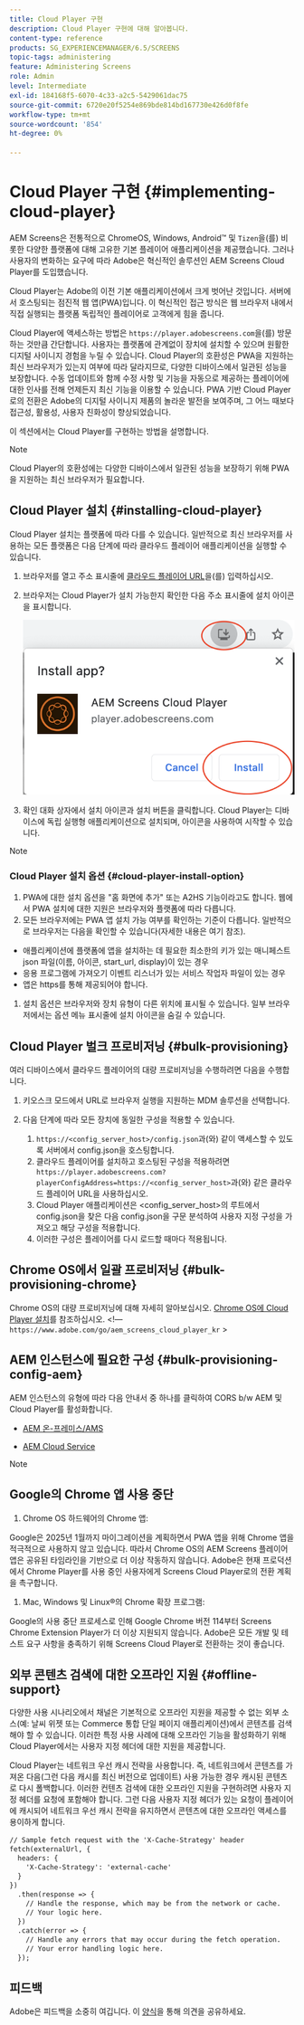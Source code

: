 ```yaml
---
title: Cloud Player 구현
description: Cloud Player 구현에 대해 알아봅니다.
content-type: reference
products: SG_EXPERIENCEMANAGER/6.5/SCREENS
topic-tags: administering
feature: Administering Screens
role: Admin
level: Intermediate
exl-id: 184168f5-6070-4c33-a2c5-5429061dac75
source-git-commit: 6720e20f5254e869bde814bd167730e426d0f8fe
workflow-type: tm+mt
source-wordcount: '854'
ht-degree: 0%

---
```


# Cloud Player 구현 {#implementing-cloud-player}

AEM Screens은 전통적으로 ChromeOS, Windows, Android™ 및 `Tizen`을(를) 비롯한 다양한 플랫폼에 대해 고유한 기본 플레이어 애플리케이션을 제공했습니다. 그러나 사용자의 변화하는 요구에 따라 Adobe은 혁신적인 솔루션인 AEM Screens Cloud Player를 도입했습니다.

Cloud Player는 Adobe의 이전 기본 애플리케이션에서 크게 벗어난 것입니다. 서버에서 호스팅되는 점진적 웹 앱(PWA)입니다. 이 혁신적인 접근 방식은 웹 브라우저 내에서 직접 실행되는 플랫폼 독립적인 플레이어로 고객에게 힘을 줍니다.

Cloud Player에 액세스하는 방법은 `https://player.adobescreens.com`을(를) 방문하는 것만큼 간단합니다. 사용자는 플랫폼에 관계없이 장치에 설치할 수 있으며 원활한 디지털 사이니지 경험을 누릴 수 있습니다. Cloud Player의 호환성은 PWA을 지원하는 최신 브라우저가 있는지 여부에 따라 달라지므로, 다양한 디바이스에서 일관된 성능을 보장합니다. 수동 업데이트와 함께 수정 사항 및 기능을 자동으로 제공하는 플레이어에 대한 인사를 전해 언제든지 최신 기능을 이용할 수 있습니다. PWA 기반 Cloud Player로의 전환은 Adobe의 디지털 사이니지 제품의 놀라운 발전을 보여주며, 그 어느 때보다 접근성, 활용성, 사용자 친화성이 향상되었습니다.

이 섹션에서는 Cloud Player를 구현하는 방법을 설명합니다.

>[!NOTE]
>
>Cloud Player의 호환성에는 다양한 디바이스에서 일관된 성능을 보장하기 위해 PWA을 지원하는 최신 브라우저가 필요합니다.

## Cloud Player 설치 {#installing-cloud-player}

Cloud Player 설치는 플랫폼에 따라 다를 수 있습니다. 일반적으로 최신 브라우저를 사용하는 모든 플랫폼은 다음 단계에 따라 클라우드 플레이어 애플리케이션을 실행할 수 있습니다.

1. 브라우저를 열고 주소 표시줄에 [클라우드 플레이어 URL](https://player.adobescreens.com/content/dam/universal-player/firmware.html)을(를) 입력하십시오.
1. 브라우저는 Cloud Player가 설치 가능한지 확인한 다음 주소 표시줄에 설치 아이콘을 표시합니다.

   ![이미지](/help/user-guide/assets/cloud-player-install.png)

1. 확인 대화 상자에서 설치 아이콘과 설치 버튼을 클릭합니다. Cloud Player는 디바이스에 독립 실행형 애플리케이션으로 설치되며, 아이콘을 사용하여 시작할 수 있습니다.

>[!NOTE]
>
>### Cloud Player 설치 옵션 {#cloud-player-install-option}
>
>1. PWA에 대한 설치 옵션을 &quot;홈 화면에 추가&quot; 또는 A2HS 기능이라고도 합니다. 웹에서 PWA 설치에 대한 지원은 브라우저와 플랫폼에 따라 다릅니다.
>1. 모든 브라우저에는 PWA 앱 설치 가능 여부를 확인하는 기준이 다릅니다. 일반적으로 브라우저는 다음을 확인할 수 있습니다(자세한 내용은 여기 참조).
>
>* 애플리케이션에 플랫폼에 앱을 설치하는 데 필요한 최소한의 키가 있는 매니페스트 json 파일(이름, 아이콘, start_url, display)이 있는 경우
>* 응용 프로그램에 가져오기 이벤트 리스너가 있는 서비스 작업자 파일이 있는 경우
>* 앱은 https를 통해 제공되어야 합니다.
>
>1. 설치 옵션은 브라우저와 장치 유형이 다른 위치에 표시될 수 있습니다. 일부 브라우저에서는 옵션 메뉴 표시줄에 설치 아이콘을 숨길 수 있습니다.

## Cloud Player 벌크 프로비저닝 {#bulk-provisioning}

여러 디바이스에서 클라우드 플레이어의 대량 프로비저닝을 수행하려면 다음을 수행합니다.

1. 키오스크 모드에서 URL로 브라우저 실행을 지원하는 MDM 솔루션을 선택합니다.
1. 다음 단계에 따라 모든 장치에 동일한 구성을 적용할 수 있습니다.

   1. `https://<config_server_host>/config.json`과(와) 같이 액세스할 수 있도록 서버에서 config.json을 호스팅합니다.
   1. 클라우드 플레이어를 설치하고 호스팅된 구성을 적용하려면 `https://player.adobescreens.com?playerConfigAddress=https://<config_server_host>`과(와) 같은 클라우드 플레이어 URL을 사용하십시오.
   1. Cloud Player 애플리케이션은 &lt;config_server_host>의 루트에서 config.json을 찾은 다음 config.json을 구문 분석하여 사용자 지정 구성을 가져오고 해당 구성을 적용합니다.
   1. 이러한 구성은 플레이어를 다시 로드할 때마다 적용됩니다.

## Chrome OS에서 일괄 프로비저닝 {#bulk-provisioning-chrome}

Chrome OS의 대량 프로비저닝에 대해 자세히 알아보십시오. [Chrome OS에 Cloud Player 설치](https://main--screens-franklin-documentation--hlxscreens.hlx.live/updates/cloud-player/guides/chromeos-install-cloud-player)를 참조하십시오. &lt;!— `https://www.adobe.com/go/aem_screens_cloud_player_kr` >

## AEM 인스턴스에 필요한 구성 {#bulk-provisioning-config-aem}

AEM 인스턴스의 유형에 따라 다음 안내서 중 하나를 클릭하여 CORS b/w AEM 및 Cloud Player를 활성화합니다.

* [AEM 온-프레미스/AMS](https://main--screens-franklin-documentation--hlxscreens.hlx.live/updates/cloud-player/guides/cors-settings-aem-onpremandams) <!-- `https://www.adobe.com/go/aem_screens_cors_ams_kr` -->

* [AEM Cloud Service](https://main--screens-franklin-documentation--hlxscreens.hlx.live/updates/cloud-player/guides/cors-settings-aem-cs) <!-- `https://www.adobe.com/go/aem_screens_cors_aemaacs_kr` -->


>[!NOTE]
>
>## Google의 Chrome 앱 사용 중단
>
>1. Chrome OS 하드웨어의 Chrome 앱:
>
>Google은 2025년 1월까지 마이그레이션을 계획하면서 PWA 앱을 위해 Chrome 앱을 적극적으로 사용하지 않고 있습니다. 따라서 Chrome OS의 AEM Screens 플레이어 앱은 공유된 타임라인을 기반으로 더 이상 작동하지 않습니다. Adobe은 현재 프로덕션에서 Chrome Player를 사용 중인 사용자에게 Screens Cloud Player로의 전환 계획을 촉구합니다.
>
>1. Mac, Windows 및 Linux®의 Chrome 확장 프로그램:
>
>Google의 사용 중단 프로세스로 인해 Google Chrome 버전 114부터 Screens Chrome Extension Player가 더 이상 지원되지 않습니다. Adobe은 모든 개발 및 테스트 요구 사항을 충족하기 위해 Screens Cloud Player로 전환하는 것이 좋습니다.

## 외부 콘텐츠 검색에 대한 오프라인 지원 {#offline-support}

다양한 사용 시나리오에서 채널은 기본적으로 오프라인 지원을 제공할 수 없는 외부 소스(예: 날씨 위젯 또는 Commerce 통합 단일 페이지 애플리케이션)에서 콘텐츠를 검색해야 할 수 있습니다. 이러한 특정 사용 사례에 대해 오프라인 기능을 활성화하기 위해 Cloud Player에서는 사용자 지정 헤더에 대한 지원을 제공합니다.

Cloud Player는 네트워크 우선 캐시 전략을 사용합니다. 즉, 네트워크에서 콘텐츠를 가져온 다음(그런 다음 캐시를 최신 버전으로 업데이트) 사용 가능한 경우 캐시된 콘텐츠로 다시 폴백합니다. 이러한 컨텐츠 검색에 대한 오프라인 지원을 구현하려면 사용자 지정 헤더를 요청에 포함해야 합니다. 그런 다음 사용자 지정 헤더가 있는 요청이 플레이어에 캐시되어 네트워크 우선 캐시 전략을 유지하면서 콘텐츠에 대한 오프라인 액세스를 용이하게 합니다.

```
// Sample fetch request with the 'X-Cache-Strategy' header
fetch(externalUrl, {
  headers: {
    'X-Cache-Strategy': 'external-cache'
  }
})
  .then(response => {
    // Handle the response, which may be from the network or cache.
    // Your logic here.
  })
  .catch(error => {
    // Handle any errors that may occur during the fetch operation.
    // Your error handling logic here.
  }); 
```

## 피드백

Adobe은 피드백을 소중히 여깁니다. 이 [양식](https://forms.office.com/pages/responsepage.aspx?id=Wht7-jR7h0OUrtLBeN7O4TFE0b_GjstOj6I1uGs9vLpURVdWWklQQTZZRTFVNEhRVlBWWldMWlJXOC4u)을 통해 의견을 공유하세요.
